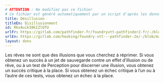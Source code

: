 ```yaml
---
# ATTENTION : Ne modifiez pas ce fichier
# Ce fichier est généré automatiquement par un script d'après les données du module Foundry VTT officiel et de sa traduction
title: Désillusion
titleEn: Disillusionment
id: RkvAuikI0kIZlQTU
urlFr: https://gitlab.com/pathfinder-fr/foundryvtt-pathfinder2-fr/-/blob/master/data/feats/RkvAuikI0kIZlQTU.htm
urlEn: https://gitlab.com/hooking/foundry-vtt---pathfinder-2e/-/blob/master/packs/data/feats.db/disillusionment.json
layout: dons
---
```

Les rêves ne sont que des illusions que vous cherchez à réprimer. Si vous obtenez un succès à un jet de sauvegarde contre un effet d’illusion ou de rêve, ou à un test de Perception pour discerner une illusion, vous obtenez un succès critique à la place. Si vous obtenez un échec critique à l’un ou à l’autre de ces tests, vous obtenez un échec à la place.
